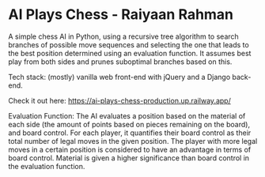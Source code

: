 # AI Plays Chess - Raiyaan Rahman

A simple chess AI in Python, using a recursive tree algorithm to search branches of possible move sequences and selecting the one that leads to the best position determined using an evaluation function. It assumes best play from both sides and prunes suboptimal branches based on this.

Tech stack: (mostly) vanilla web front-end with jQuery and a Django back-end.

Check it out here: https://ai-plays-chess-production.up.railway.app/

Evaluation Function: The AI evaluates a position based on the material of each side (the amount of points based on pieces remaining on the board), and board control. For each player, it quantifies their board control as their total number of legal moves in the given position. The player with more legal moves in a certain position is considered to have an advantage in terms of board control. Material is given a higher significance than board control in the evaluation function.